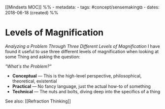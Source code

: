 [[Mindsets MOC]]
%% - metadata:
	- tags: #concept/sensemaking⧉ 
	- dates: 2018-06-18 (created) %% 
# Levels of Magnification
*Analyzing a Problem Through Three Different Levels of Magnification*
I have found it useful to use three different levels of magnification when looking at some Thing and asking the question: 

*"What's the Problem?"*

- **Conceptual** — This is the high-level perspective, philosophical, theoretical, existential
- **Practical** — No fancy language, just the actual how-to of something
- **Technical** — The nuts and bolts, diving deep into the specifics of a thing

See also: [[Refraction Thinking]]
